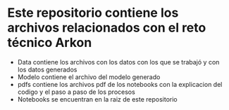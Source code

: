 # Este repositorio contiene los archivos relacionados con el reto técnico Arkon

- Data contiene los archivos con los datos con los que se trabajó y con los datos generados
- Modelo contiene el archivo del modelo generado
- pdfs contiene los archivos pdf de los notebooks con la explicacion del codigo y el paso a paso de los procesos
- Notebooks se encuentran en la raiz de este repositorio
